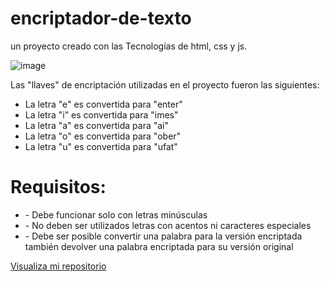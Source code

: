 # encriptador-de-texto
un proyecto creado con las Tecnologías de html, css y js.

![image](https://user-images.githubusercontent.com/67556389/212751662-5450a5b2-e053-4b4e-b996-9f4e5cbd9458.png)


Las "llaves" de encriptación utilizadas en el proyecto fueron las siguientes:

- La letra "e" es convertida para "enter"
- La letra "i" es convertida para "imes"
- La letra "a" es convertida para "ai"
- La letra "o" es convertida para "ober"
- La letra "u" es convertida para "ufat"


<h1>Requisitos:</h1>
<ul>
  <li>- Debe funcionar solo con letras minúsculas</li>
  <li>- No deben ser utilizados letras con acentos ni caracteres especiales</li>
  <li>- Debe ser posible convertir una palabra para la versión encriptada también devolver una palabra encriptada para su versión original</li>
 </ul>

<a href="https://jesidd.github.io/encriptador-de-texto/">Visualiza mi repositorio</a>
